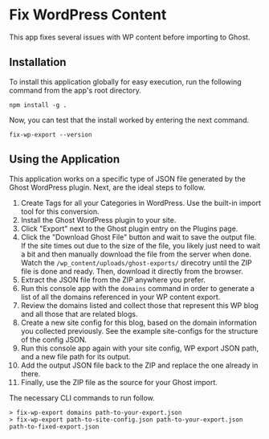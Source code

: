# Fix WordPress Content

This app fixes several issues with WP content before importing to Ghost. 

## Installation

To install this application globally for easy execution, run the following command from the app's root directory.

`npm install -g .`

Now, you can test that the install worked by entering the next command.

`fix-wp-export --version`

## Using the Application

This application works on a specific type of JSON file generated by the Ghost WordPress plugin. Next, are the ideal steps to follow.

1. Create Tags for all your Categories in WordPress. Use the built-in import tool for this conversion.
2. Install the Ghost WordPress plugin to your site.
3. Click "Export" next to the Ghost plugin entry on the Plugins page.
4. Click the "Download Ghost File" button and wait to save the output file. If the site times out due to the size of the file, you likely just need to wait a bit and then manually download the file from the server when done. Watch the `/wp_content/uploads/ghost-exports/` direcotry until the ZIP file is done and ready. Then, download it directly from the browser.
5. Extract the JSON file from the ZIP anywhere you prefer.
6. Run this console app with the `domains` command in order to generate a list of all the domains referenced in your WP content export.
7. Review the domains listed and collect those that represent this WP blog and all those that are related blogs.
8. Create a new site config for this blog, based on the domain information you collected previously. See the example site-configs for the structure of the config JSON.
9. Run this console app again with your site config, WP export JSON path, and a new file path for its output.
10. Add the output JSON file back to the ZIP and replace the one already in there.
11. Finally, use the ZIP file as the source for your Ghost import.

The necessary CLI commands to run follow.

```
> fix-wp-export domains path-to-your-export.json
> fix-wp-export path-to-site-config.json path-to-your-export.json path-to-fixed-export.json
```